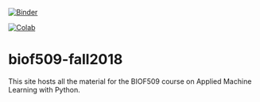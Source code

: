
[![Binder](https://mybinder.org/badge_logo.svg)](https://mybinder.org/v2/gh/biof509/spring2019/master)

[![Colab](https://colab.research.google.com/assets/colab-badge.svg)](https://colab.research.google.com/github/biof509/spring2019/)


# biof509-fall2018

This site hosts all the material for the BIOF509 course on Applied Machine Learning with Python.
